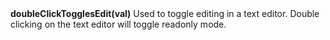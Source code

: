 <a name="doubleClickTogglesEdit"><h3 style="padding-top: 40px; margin-top: 40px;"></h3></a>
**doubleClickTogglesEdit(val)** Used to toggle editing in a text editor. Double clicking on the text editor will toggle readonly mode. 